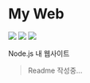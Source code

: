 My Web
===

<a href="https://myengineering.tistory.com/"><img src="https://img.shields.io/badge/blog-myengineering-red.svg" /></a>
<a href="#"><img src="https://img.shields.io/github/last-commit/manduMY/2019.09.02_MY-Web.svg?style=flat" /></a>
<a href="#"><img src="https://img.shields.io/github/languages/top/manduMY/2019.09.02_MY-Web.svg?colorB=yellow&style=flat" /></a>

Node.js 내 웹사이트

> Readme 작성중...
